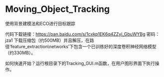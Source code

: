 # Moving_Object_Tracking
使用背景建模法和ECO进行目标跟踪

代码下载链接：https://pan.baidu.com/s/1cxkp1EK6q4ZZyi_GbuWYBg 密码：jza1
下载压缩包（约500MB）并且解压，在路径‘feature_extraction\networks’下包含一个已训练好的深度卷积神经网络模型（约330MB）。

如何快速开始？运行根目录下的Tracking_GUI.m函数，在用户图形界面下执行操作。
